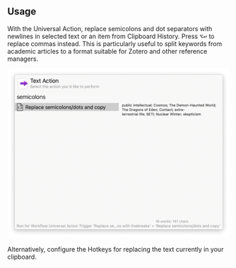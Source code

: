 ## Usage

With the Universal Action, replace semicolons and dot separators with newlines in selected text or an item from Clipboard History. Press <kbd>⌥</kbd><kbd>↩</kbd> to replace commas instead. This is particularly useful to split keywords from academic articles to a format suitable for Zotero and other reference managers.

![Universal Action for replacing semicolons](images/replace.png)

Alternatively, configure the Hotkeys for replacing the text currently in your clipboard.
